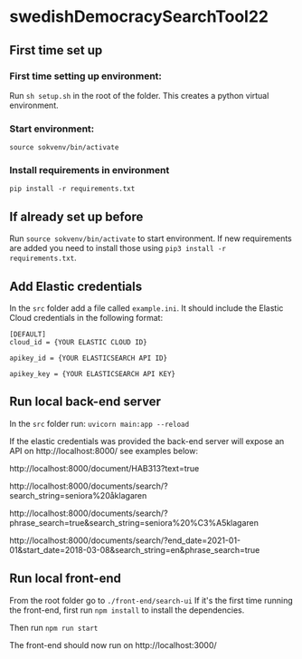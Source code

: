 # swedishDemocracySearchTool22

## First time set up

### First time setting up environment:
Run `sh setup.sh` in the root of the folder. This creates a python virtual environment.

### Start environment:
`source sokvenv/bin/activate`

### Install requirements in environment
`pip install -r requirements.txt`

## If already set up before
Run `source sokvenv/bin/activate` to start environment. If new requirements are added you need to install those using `pip3 install -r requirements.txt`.

## Add Elastic credentials
In the `src` folder add a file called `example.ini`. It should include the Elastic Cloud credentials in the following format:

    [DEFAULT]
    cloud_id = {YOUR ELASTIC CLOUD ID}

    apikey_id = {YOUR ELASTICSEARCH API ID}

    apikey_key = {YOUR ELASTICSEARCH API KEY}

## Run local back-end server
In the `src` folder run:
`uvicorn main:app --reload`

If the elastic credentials was provided the back-end server will expose an API on http://localhost:8000/ see examples below:
 
http://localhost:8000/document/HAB313?text=true

http://localhost:8000/documents/search/?search_string=seniora%20åklagaren

http://localhost:8000/documents/search/?phrase_search=true&search_string=seniora%20%C3%A5klagaren

http://localhost:8000/documents/search/?end_date=2021-01-01&start_date=2018-03-08&search_string=en&phrase_search=true

## Run local front-end
From the root folder go to `./front-end/search-ui`
If it's the first time running the front-end, first run `npm install` to install
the dependencies.

Then run `npm run start`

The front-end should now run on http://localhost:3000/
